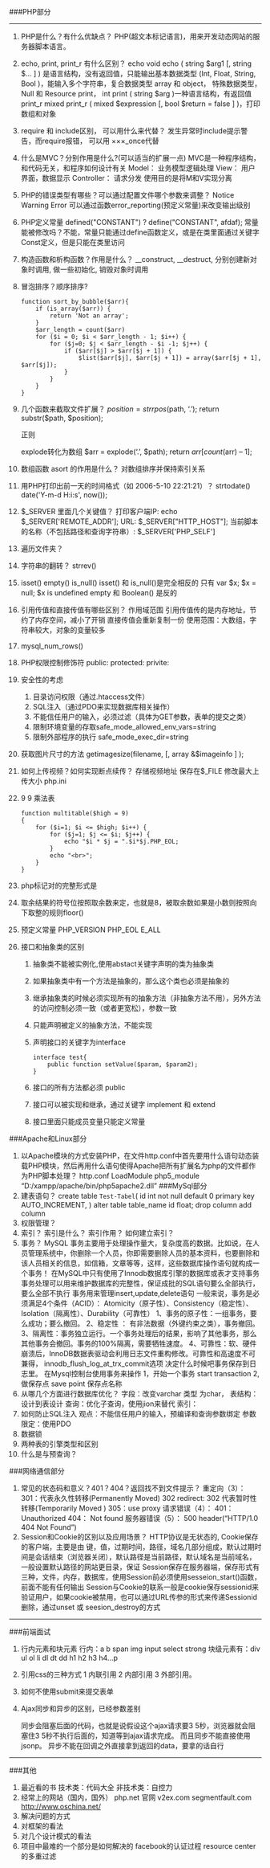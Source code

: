 ###PHP部分
***
1. PHP是什么？有什么优缺点？
    PHP(超文本标记语言)，用来开发动态网站的服务器脚本语言。
2. echo, print, print_r 有什么区别？
    echo void echo ( string $arg1 [, string $... ] ) 是语言结构，没有返回值，只能输出基本数据类型 (Int, Float, String, Bool )，能输入多个字符串，复合数据类型 array 和 object， 特殊数据类型，Null 和 Resource
    print， int print ( string $arg )一种语言结构，有返回值
    print_r mixed print_r ( mixed $expression [, bool $return = false ] )，打印数组和对象
3. require 和 include区别， 可以用什么来代替？
    发生异常时include提示警告，而require报错， 可以用 ×××_once代替
4. 什么是MVC？分别作用是什么?(可以适当的扩展一点)
    MVC是一种程序结构，和代码无关，和程序如何设计有关
    Model： 业务模型逻辑处理
    View： 用户界面，数据显示
    Controller： 请求分发
    使用目的是将M和V实现分离
5. PHP的错误类型有哪些？可以通过配置文件哪个参数来调整？
    Notice
    Warning
    Error
    可以通过函数error_reporting(预定义常量)来改变输出级别
6. PHP定义常量
    defined("CONSTANT") ? define("CONSTANT", afdaf);
    常量能被修改吗？不能，常量只能通过define函数定义，或是在类里面通过关键字Const定义，但是只能在类里访问
7. 构造函数和析构函数？作用是什么？
    __construct, __destruct, 分别创建新对象时调用, 做一些初始化, 销毁对象时调用
8. 冒泡排序？顺序排序?
    ```
    function sort_by_bubble($arr){
        if (is_array($arr)) {
            return 'Not an array';
        }
        $arr_length = count($arr)
        for ($i = 0; $i < $arr_length - 1; $i++) {
            for ($j=0; $j < $arr_length - $i -1; $j++) {
                if ($arr[$j] > $arr[$j + 1]) {
                    $list($arr[$j], $arr[$j + 1]) = array($arr[$j + 1], $arr[$j]);
                }
            }
        }
    }

    ```
9. 几个函数来截取文件扩展？
    $position = strrpos($path, ‘.’);
    return substr($path, $position);
    
    正则

    explode转化为数组
    $arr = explode(‘.’, $path);
    return $arr[count($arr) – 1];
10. 数组函数 asort  的作用是什么？
    对数组排序并保持索引关系
11. 用PHP打印出前一天的时间格式（如 2006-5-10 22:21:21）？
    strtodate()
    date('Y-m-d H:i:s', now());
12. $_SERVER 里面几个关键值？
    打印客户端IP: echo $_SERVER['REMOTE_ADDR']; 
    URL: $_SERVER["HTTP_HOST"];
    当前脚本的名称（不包括路径和查询字符串）:  $_SERVER['PHP_SELF']
13. 遍历文件夹？
14. 字符串的翻转？
    strrev()
15. isset() empty() is_null()
    isset() 和 is_null()是完全相反的
    只有 var $x; $x = null; $x is undefined
    empty 和 Boolean() 是反的 
16. 引用传值和直接传值有哪些区别？
    作用域范围
    引用传值传的是内存地址，节约了内存空间，减小了开销
    直接传值会重新复制一份
    使用范围：大数组，字符串较大，对象的变量较多
17. mysql_num_rows()
18. PHP权限控制修饰符
    public:
    protected:
    privite: 
19. 安全性的考虑
    1. 目录访问权限（通过.htaccess文件）
    2. SQL注入（通过PDO来实现数据库相关操作）
    3. 不能信任用户的输入，必须过滤（具体为GET参数，表单的提交之类）
    4. 限制环境变量的存取safe_mode_allowed_env_vars=string
    5. 限制外部程序的执行
        safe_mode_exec_dir=string
21. 获取图片尺寸的方法
    getimagesize(filename, [, array &$imageinfo ] );
22. 如何上传视频？如何实现断点续传？
    存储视频地址
    保存在$_FILE
    修改最大上传大小 php.ini
23. 9 9 乘法表
    ```
    function multitable($high = 9)
    {
        for ($i=1; $i <= $high; $i++) {
            for ($j=1; $j <= $i; $j++) {
                echo "$i * $j = ".$i*$j.PHP_EOL;
            }
            echo "<br>";
        }
    }
    ```
24. php标记对的完整形式是
25. <?php echo 8%(-2) ?>
    取余结果的符号位按照取余数来定，也就是8，被取余数如果是小数则按照向下取整的规则floor()
26. 预定义常量
    PHP_VERSION PHP_EOL E_ALL
27. 接口和抽象类的区别
    
    1. 抽象类不能被实例化,使用abstact关键字声明的类为抽象类
    2. 如果抽象类中有一个方法是抽象的，那么这个类也必须是抽象的
    3. 继承抽象类的时候必须实现所有的抽象方法（非抽象方法不用），另外方法的访问控制必须一致（或者更宽松），参数一致
    4. 只能声明被定义的抽象方法，不能实现

    1. 声明接口的关键字为interface
        ```
        interface test{
            public function setValue($param, $param2);
        }
        ```
    2. 接口的所有方法都必须 public
    3. 接口可以被实现和继承，通过关键字 implement 和 extend
    4. 接口里面只能成员变量只能定义常量
    

###Apache和Linux部分
1. 以Apache模块的方式安装PHP，在文件http.conf中首先要用什么语句动态装载PHP模块，然后再用什么语句使得Apache把所有扩展名为php的文件都作为PHP脚本处理？
    http.conf LoadModule php5_module “D:/xampp/apache/bin/php5apache2.dll”
###MySql部分
1. 建表语句？
    create table `Test-Tabel`(
        id int not null default 0 primary key AUTO_INCREMENT,
    )
    alter table table_name id float;
    drop column
    add column
2. 权限管理？
3. 索引？
    索引是什么？
    索引作用？
    如何建立索引？
4. 事务？
    MySQL 事务主要用于处理操作量大，复杂度高的数据。比如说，在人员管理系统中，你删除一个人员，你即需要删除人员的基本资料，也要删除和该人员相关的信息，如信箱，文章等等，这样，这些数据库操作语句就构成一个事务！
在MySQL中只有使用了Innodb数据库引擎的数据库或表才支持事务
事务处理可以用来维护数据库的完整性，保证成批的SQL语句要么全部执行，要么全部不执行
事务用来管理insert,update,delete语句
一般来说，事务是必须满足4个条件（ACID）： Atomicity（原子性）、Consistency（稳定性）、Isolation（隔离性）、Durability（可靠性）
1、事务的原子性：一组事务，要么成功；要么撤回。
2、稳定性 ： 有非法数据（外键约束之类），事务撤回。
3、隔离性：事务独立运行。一个事务处理后的结果，影响了其他事务，那么其他事务会撤回。事务的100%隔离，需要牺牲速度。
4、可靠性：软、硬件崩溃后，InnoDB数据表驱动会利用日志文件重构修改。可靠性和高速度不可兼得， innodb_flush_log_at_trx_commit选项 决定什么时候吧事务保存到日志里。
在Mysql控制台使用事务来操作
1，开始一个事务
start transaction
2, 做保存点
save point 保存点名称
5. 从哪几个方面进行数据库优化？
    字段：改变varchar 类型 为char，
    表结构：设计到表设计
    查询：优化子查询，使用jion来替代
    索引：
6. 如何防止SQL注入
    观点：不能信任用户的输入，预编译和查询参数绑定
    参数限定：使用PDO
7. 数据锁
8. 两种表的引擎类型和区别
9. 什么是与预查询？

    
###网络通信部分
1. 常见的状态码和意义？401？404？返回找不到文件提示？
 重定向（3）：
 301：代表永久性转移(Permanently Moved)
 302 redirect: 302 代表暂时性转移(Temporarily Moved )
 305：use proxy
 请求错误（4）：
 401： Unauthorized
 404： Not found
 服务器错误（5）：
 500 
 header(“HTTP/1.0 404 Not Found”)
2. Session和Cookie的区别以及应用场景？
HTTP协议是无状态的,
Cookie保存的客户端，主要是由 键，值，过期时间，路径，域名几部分组成，默认过期时间是会话结束（浏览器关闭），默认路径是当前路径，默认域名是当前域名，一般设置默认路径的网站更目录，保证
Session保存在服务器端，保存形式有三种，文件，内存，数据库，使用Session前必须使用sesseion_start()函数，前面不能有任何输出
Session与Cookie的联系一般是cookie保存sessionid来验证用户，如果cookie被禁用，也可以通过URL传参的形式来传递Sessionid
删除，通过unset 或 seesion_destroy的方式

***
###前端面试
1. 行内元素和块元素
    行内：a b span img input select strong
    块级元素有：div ul ol li dl dt dd h1 h2 h3 h4…p  
2. 引用css的三种方式
    1 内联引用
    2 内部引用
    3 外部引用。
3. 如何不使用submit来提交表单
4. Ajax同步和异步的区别，已经参数差别

    同步会阻塞后面的代码，也就是说假设这个ajax请求要3 5秒，浏览器就会阻塞住3 5秒不执行后面的，知道等到ajax请求完成。 而且同步不能直接使用jsonp。
    异步不能在回调之外直接拿到返回的data，要拿的话自行
***

###其他
1. 最近看的书
    技术类：代码大全
    非技术类：自控力
2. 经常上的网站（国内，国外）
    php.net 官网
    v2ex.com
    segmentfault.com
    http://www.oschina.net/
3. 解决问题的方式
4. 对框架的看法
5. 对几个设计模式的看法
6. 项目中最难的一个部分是如何解决的
    facebook的认证过程
    resource center 的多重过滤


